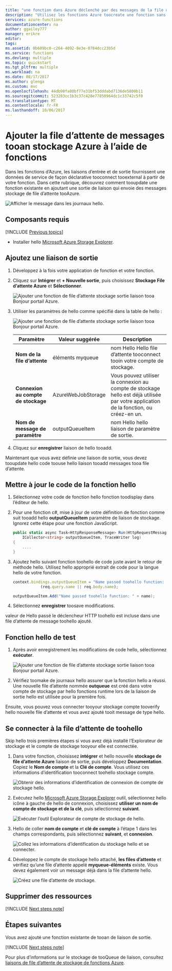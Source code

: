 ```yaml
---
title: "une fonction dans Azure déclenché par des messages de la file d’attente d’aaaCreate | Documents Microsoft"
description: "Utilisez les fonctions Azure toocreate une fonction sans serveur qui est appelée par une les messages soumis file d’attente de stockage Azure tooan."
services: azure-functions
documentationcenter: na
author: ggailey777
manager: erikre
editor: 
tags: 
ms.assetid: 0b609bc0-c264-4092-8e3e-0784dcc23b5d
ms.service: functions
ms.devlang: multiple
ms.topic: quickstart
ms.tgt_pltfrm: multiple
ms.workload: na
ms.date: 08/17/2017
ms.author: glenga
ms.custom: mvc
ms.openlocfilehash: 44db90fa80bf77e31bf53dddabd7136de5800b11
ms.sourcegitcommit: 523283cc1b3c37c428e77850964dc1c33742c5f0
ms.translationtype: MT
ms.contentlocale: fr-FR
ms.lasthandoff: 10/06/2017
---
```

# <a name="add-messages-tooan-azure-storage-queue-using-functions"></a>Ajouter la file d’attente de messages tooan stockage Azure à l’aide de fonctions

Dans les fonctions d’Azure, les liaisons d’entrée et de sortie fournissent une données de service de façon déclarative tooconnect tooexternal à partir de votre fonction. Dans cette rubrique, découvrez comment tooupdate une fonction existante en ajoutant une sortie de liaison qui envoie des messages stockage de file d’attente tooAzure.  

![Afficher le message dans les journaux hello.](./media/functions-integrate-storage-queue-output-binding/functions-integrate-storage-binding-in-portal.png)

## <a name="prerequisites"></a>Composants requis 

[!INCLUDE [Previous topics](../../includes/functions-quickstart-previous-topics.md)]

* Installer hello [Microsoft Azure Storage Explorer](http://storageexplorer.com/).

## <a name="add-binding"></a>Ajoutez une liaison de sortie
 
1. Développez à la fois votre application de fonction et votre fonction.

2. Cliquez sur **Intégrer** et **+ Nouvelle sortie**, puis choisissez **Stockage File d’attente Azure** et **Sélectionner**.
    
    ![Ajouter une fonction de file d’attente stockage sortie liaison tooa Bonjour portail Azure.](./media/functions-integrate-storage-queue-output-binding/function-add-queue-storage-output-binding.png)

3. Utiliser les paramètres de hello comme spécifié dans la table de hello : 

    ![Ajouter une fonction de file d’attente stockage sortie liaison tooa Bonjour portail Azure.](./media/functions-integrate-storage-queue-output-binding/function-add-queue-storage-output-binding-2.png)

    | Paramètre      |  Valeur suggérée   | Description                              |
    | ------------ |  ------- | -------------------------------------------------- |
    | **Nom de la file d’attente**   | éléments myqueue    | nom Hello Hello file d’attente tooconnect tooin votre compte de stockage. |
    | **Connexion au compte de stockage** | AzureWebJobStorage | Vous pouvez utiliser la connexion au compte de stockage hello est déjà utilisée par votre application de la fonction, ou créez-en un.  |
    | **Nom de message de paramètre** | outputQueueItem | nom Hello hello liaison de paramètre de sortie. | 

4. Cliquez sur **enregistrer** liaison de hello tooadd.
 
Maintenant que vous avez définie une liaison de sortie, vous devez tooupdate hello code toouse hello liaison tooadd messages tooa file d’attente.  

## <a name="update-hello-function-code"></a>Mettre à jour le code de la fonction hello

1. Sélectionnez votre code de fonction hello fonction toodisplay dans l’éditeur de hello. 

2. Pour une fonction c#, mise à jour de votre définition de fonction comme suit tooadd hello **outputQueueItem** paramètre de liaison de stockage. Ignorez cette étape pour une fonction JavaScript.

    ```cs   
    public static async Task<HttpResponseMessage> Run(HttpRequestMessage req, 
        ICollector<string> outputQueueItem, TraceWriter log)
    {
        ....
    }
    ```

3. Ajoutez hello suivant fonction toohello de code juste avant le retour de méthode hello. Utilisez hello approprié extrait de code pour la langue hello de votre fonction.

    ```javascript
    context.bindings.outputQueueItem = "Name passed toohello function: " + 
                (req.query.name || req.body.name);
    ```

    ```cs
    outputQueueItem.Add("Name passed toohello function: " + name);     
    ```

4. Sélectionnez **enregistrer** toosave modifications.

valeur de Hello passé le déclencheur HTTP toohello est incluse dans une file d’attente de message toohello ajouté.
 
## <a name="test-hello-function"></a>Fonction hello de test 

1. Après avoir enregistrement les modifications de code hello, sélectionnez **exécuter**. 

    ![Ajouter une fonction de file d’attente stockage sortie liaison tooa Bonjour portail Azure.](./media/functions-integrate-storage-queue-output-binding/functions-test-run-function.png)

2. Vérifiez toomake de journaux hello assurer que la fonction hello a réussi. Une nouvelle file d’attente nommée **outqueue** est créé dans votre compte de stockage par hello fonctions runtime lors de la liaison de sortie hello est utilisée pour la première fois.

Ensuite, vous pouvez vous connecter tooyour stockage compte tooverify hello nouvelle file d’attente et vous avez ajouté tooit message de type hello. 

## <a name="connect-toohello-queue"></a>Se connecter à la file d’attente de toohello

Skip hello trois premières étapes si vous avez déjà installé l’Explorateur de stockage et le compte de stockage tooyour elle est connectée.    

1. Dans votre fonction, choisissez **intégrer** et hello nouvelle **stockage de file d’attente Azure** liaison de sortie, puis développez **Documentation**. Copiez le **Nom de compte** et la **Clé de compte**. Vous utilisez ces informations d’identification tooconnect toohello stockage compte.
 
    ![Obtenir des informations d’identification de connexion de compte de stockage hello.](./media/functions-integrate-storage-queue-output-binding/function-get-storage-account-credentials.png)

2. Exécutez hello [Microsoft Azure Storage Explorer](http://storageexplorer.com/) outil, sélectionnez hello icône à gauche de hello de connexion, choisissez **utiliser un nom de compte de stockage et de la clé**, puis sélectionnez **suivant**.

    ![Exécuter l’outil Explorateur de compte de stockage de hello.](./media/functions-integrate-storage-queue-output-binding/functions-storage-manager-connect-1.png)
    
3. Hello de coller **nom de compte** et **clé de compte** à l’étape 1 dans les champs correspondants, puis sélectionnez **suivant**, et **connexion**. 
  
    ![Collez les informations d’identification du stockage hello et se connecter.](./media/functions-integrate-storage-queue-output-binding/functions-storage-manager-connect-2.png)

4. Développez le compte de stockage hello attaché, **les files d’attente** et vérifiez qu’une file d’attente appelé **myqueue-éléments** existe. Vous devez également voir un message déjà dans la file d’attente hello.  
 
    ![Créez une file d’attente de stockage.](./media/functions-integrate-storage-queue-output-binding/function-queue-storage-output-view-queue.png)
 

## <a name="clean-up-resources"></a>Supprimer des ressources

[!INCLUDE [Next steps note](../../includes/functions-quickstart-cleanup.md)]

## <a name="next-steps"></a>Étapes suivantes

Vous avez ajouté une fonction existante de tooan de liaison de sortie. 

[!INCLUDE [Next steps note](../../includes/functions-quickstart-next-steps.md)]

Pour plus d’informations sur le stockage de tooQueue de liaison, consultez [liaisons de file d’attente de stockage de fonctions Azure](functions-bindings-storage-queue.md). 



